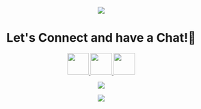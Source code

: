 <p align="center">
  <img src="https://capsule-render.vercel.app/api?text=Hey+Everyone!🕹️&animation=fadeIn&type=waving&color=gradient&height=100"/>
</p>

<h1 align="center">
  Let's Connect and have a Chat!💬
</h1>

<p align="center">
  <a href="https://x.com/Smonarch421">
    <img height="50" src="https://img.freepik.com/free-vector/new-twitter-logo-x-icon-black-background_1017-45427.jpg?semt=ais_hybrid&w=740"/>
  </a>
  <a href="https://www.instagram.com/moiz_islam.421/">
    <img height="50" src="https://user-images.githubusercontent.com/46517096/166974368-9798f39f-1f46-499c-b14e-81f0a3f83a06.png"/>
  </a>
  <a href="mailto:islammoiz11@gmail.com">
    <img height="50" src="https://upload.wikimedia.org/wikipedia/commons/4/4e/Gmail_Icon.png"/>
  </a>
</p>


<p align="center">
  <img src="https://media.giphy.com/media/v1.Y2lkPTc5MGI3NjExZW9kN3l0cWtxOGxhdmxud2hrZzR0Z3ltdTNyZ2s0NzFkMTVkdDVlYyZlcD12MV9naWZzX3NlYXJjaCZjdD1n/J6JazAkCVLId91L4yM/giphy.gif"/>
</p>

<p align="center">
  <img src="https://capsule-render.vercel.app/api?type=waving&color=gradient&height=100&section=footer"/>
</p>



